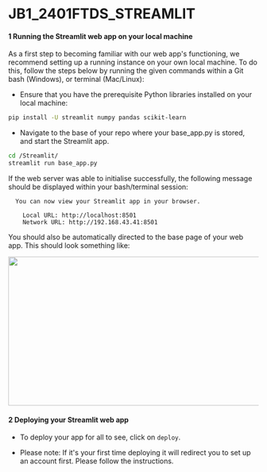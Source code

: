 # JB1_2401FTDS_STREAMLIT

#### 1 Running the Streamlit web app on your local machine

As a first step to becoming familiar with our web app's functioning, we recommend setting up a running instance on your own local machine. To do this, follow the steps below by running the given commands within a Git bash (Windows), or terminal (Mac/Linux):

- Ensure that you have the prerequisite Python libraries installed on your local machine:

 ```bash
 pip install -U streamlit numpy pandas scikit-learn
 ```

- Navigate to the base of your repo where your base_app.py is stored, and start the Streamlit app.

 ```bash
 cd /Streamlit/
 streamlit run base_app.py
 ```

 If the web server was able to initialise successfully, the following message should be displayed within your bash/terminal session:

```
  You can now view your Streamlit app in your browser.

    Local URL: http://localhost:8501
    Network URL: http://192.168.43.41:8501
```
You should also be automatically directed to the base page of your web app. This should look something like:
<div id="main image" align="center">
  <img src="https://github.com/MoteneJan/JB1_2041FTDS_STREAMLIT_APP/blob/main/1.png" width="550" height="300" alt=""/>
</div>


#### 2 Deploying your Streamlit web app

- To deploy your app for all to see, click on `deploy`.
  
- Please note: If it's your first time deploying it will redirect you to set up an account first. Please follow the instructions.

